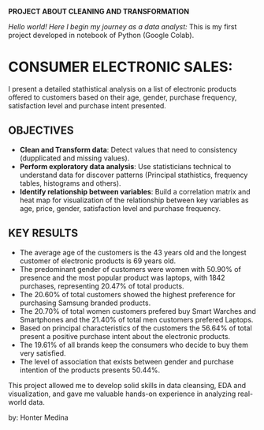 **PROJECT ABOUT CLEANING AND TRANSFORMATION**

*Hello world! Here I begin my journey as a data analyst:*
This is my first project developed in notebook of Python (Google Colab).

# CONSUMER ELECTRONIC SALES:
I present a detailed stathistical analysis on a list of electronic products offered to customers based on their age, gender, purchase frequency, satisfaction level and purchase intent presented.
 
## OBJECTIVES
- **Clean and Transform data**: Detect values that need to consistency (dupplicated and missing values).
- **Perform exploratory data analysis**: Use statisticians technical to understand data for discover patterns (Principal stathistics, frequency tables, histograms and others). 
- **Identify relationship between variables**: Build a correlation matrix and heat map for visualization of the relationship between key variables as age, price, gender, satisfaction level and purchase frequency.
  
## KEY RESULTS
- The average age of the customers is the 43 years old and the longest customer of electronic products is 69 years old.
- The predominant gender of customers were women with 50.90% of presence and the most popular product was laptops, with 1842 purchases, representing 20.47% of total products.
- The 20.60% of total customers showed the highest preference for purchasing Samsung branded products.
- The 20.70% of total women customers prefered buy Smart Warches and Smartphones and the 21.40% of total men customers prefered Laptops.
- Based on principal characteristics of the customers the 56.64% of total  present a positive purchase intent about the electronic products.
- The 19.61% of all brands keep the consumers who decide to buy them very satisfied.
- The level of association that exists between gender and purchase intention of the products presents 50.44%.


This project allowed me to develop solid skills in data cleansing, EDA and visualization, and gave me valuable hands-on experience in analyzing real-world data.

by: Honter Medina
